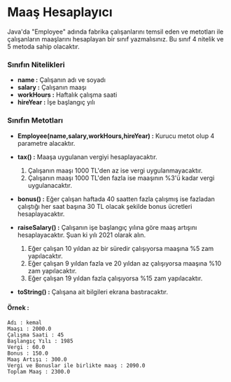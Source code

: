 # Maaş Hesaplayıcı

Java'da "Employee" adında fabrika çalışanlarını temsil eden ve metotları ile çalışanların maaşlarını hesaplayan bir
sınıf yazmalısınız. Bu sınıf 4 nitelik ve 5 metoda sahip olacaktır.

### Sınıfın Nitelikleri

* **name :** Çalışanın adı ve soyadı
* **salary :** Çalışanın maaşı
* **workHours :** Haftalık çalışma saati
* **hireYear :** İşe başlangıç yılı

### Sınıfın Metotları

* **Employee(name,salary,workHours,hireYear) :** Kurucu metot olup 4 parametre alacaktır.


* **tax() :** Maaşa uygulanan vergiyi hesaplayacaktır.
    1. Çalışanın maaşı 1000 TL'den az ise vergi uygulanmayacaktır.
    2. Çalışanın maaşı 1000 TL'den fazla ise maaşının %3'ü kadar vergi uygulanacaktır.


* **bonus() :** Eğer çalışan haftada 40 saatten fazla çalışmış ise fazladan çalıştığı her saat başına 30 TL olacak
  şekilde bonus ücretleri hesaplayacaktır.


* **raiseSalary() :** Çalışanın işe başlangıç yılına göre maaş artışını hesaplayacaktır. Şuan ki yılı 2021 olarak alın.
  1. Eğer çalışan 10 yıldan az bir süredir çalışıyorsa maaşına %5 zam yapılacaktır.
  2. Eğer çalışan 9 yıldan fazla ve 20 yıldan az çalışıyorsa maaşına %10 zam yapılacaktır.
  3. Eğer çalışan 19 yıldan fazla çalışıyorsa %15 zam yapılacaktır.


* **toString() :** Çalışana ait bilgileri ekrana bastıracaktır.

#### Örnek :

```
Adı : kemal
Maaşı : 2000.0
Çalışma Saati : 45
Başlangıç Yılı : 1985
Vergi : 60.0
Bonus : 150.0
Maaş Artışı : 300.0
Vergi ve Bonuslar ile birlikte maaş : 2090.0
Toplam Maaş : 2300.0
```